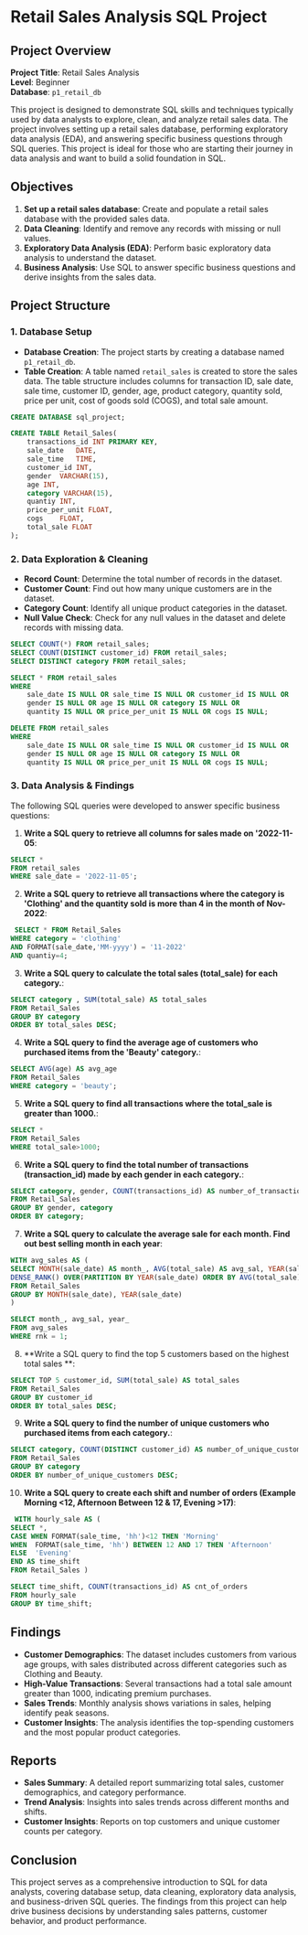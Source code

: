 # Retail Sales Analysis SQL Project

## Project Overview

**Project Title**: Retail Sales Analysis  
**Level**: Beginner  
**Database**: `p1_retail_db`

This project is designed to demonstrate SQL skills and techniques typically used by data analysts to explore, clean, and analyze retail sales data. The project involves setting up a retail sales database, performing exploratory data analysis (EDA), and answering specific business questions through SQL queries. This project is ideal for those who are starting their journey in data analysis and want to build a solid foundation in SQL.

## Objectives

1. **Set up a retail sales database**: Create and populate a retail sales database with the provided sales data.
2. **Data Cleaning**: Identify and remove any records with missing or null values.
3. **Exploratory Data Analysis (EDA)**: Perform basic exploratory data analysis to understand the dataset.
4. **Business Analysis**: Use SQL to answer specific business questions and derive insights from the sales data.

## Project Structure

### 1. Database Setup

- **Database Creation**: The project starts by creating a database named `p1_retail_db`.
- **Table Creation**: A table named `retail_sales` is created to store the sales data. The table structure includes columns for transaction ID, sale date, sale time, customer ID, gender, age, product category, quantity sold, price per unit, cost of goods sold (COGS), and total sale amount.

```sql
CREATE DATABASE sql_project;

CREATE TABLE Retail_Sales(
    transactions_id	INT PRIMARY KEY,
    sale_date	DATE,
    sale_time	TIME,
    customer_id	INT,
    gender	VARCHAR(15),
    age	INT,
    category VARCHAR(15),
    quantiy	INT,
    price_per_unit FLOAT,
    cogs	FLOAT,
    total_sale FLOAT
);
```

### 2. Data Exploration & Cleaning

- **Record Count**: Determine the total number of records in the dataset.
- **Customer Count**: Find out how many unique customers are in the dataset.
- **Category Count**: Identify all unique product categories in the dataset.
- **Null Value Check**: Check for any null values in the dataset and delete records with missing data.

```sql
SELECT COUNT(*) FROM retail_sales;
SELECT COUNT(DISTINCT customer_id) FROM retail_sales;
SELECT DISTINCT category FROM retail_sales;

SELECT * FROM retail_sales
WHERE 
    sale_date IS NULL OR sale_time IS NULL OR customer_id IS NULL OR 
    gender IS NULL OR age IS NULL OR category IS NULL OR 
    quantity IS NULL OR price_per_unit IS NULL OR cogs IS NULL;

DELETE FROM retail_sales
WHERE 
    sale_date IS NULL OR sale_time IS NULL OR customer_id IS NULL OR 
    gender IS NULL OR age IS NULL OR category IS NULL OR 
    quantity IS NULL OR price_per_unit IS NULL OR cogs IS NULL;
```

### 3. Data Analysis & Findings

The following SQL queries were developed to answer specific business questions:

1. **Write a SQL query to retrieve all columns for sales made on '2022-11-05**:
```sql
SELECT *
FROM retail_sales
WHERE sale_date = '2022-11-05';
```

2. **Write a SQL query to retrieve all transactions where the category is 'Clothing' and the quantity sold is more than 4 in the month of Nov-2022**:
```sql
 SELECT * FROM Retail_Sales
WHERE category = 'clothing'
AND FORMAT(sale_date,'MM-yyyy') = '11-2022'
AND quantiy=4;
```

3. **Write a SQL query to calculate the total sales (total_sale) for each category.**:
```sql
SELECT category , SUM(total_sale) AS total_sales 
FROM Retail_Sales
GROUP BY category
ORDER BY total_sales DESC;
```

4. **Write a SQL query to find the average age of customers who purchased items from the 'Beauty' category.**:
```sql
SELECT AVG(age) AS avg_age
FROM Retail_Sales
WHERE category = 'beauty'; 
```

5. **Write a SQL query to find all transactions where the total_sale is greater than 1000.**:
```sql
SELECT *
FROM Retail_Sales
WHERE total_sale>1000;
```

6. **Write a SQL query to find the total number of transactions (transaction_id) made by each gender in each category.**:
```sql
SELECT category, gender, COUNT(transactions_id) AS number_of_transactions
FROM Retail_Sales
GROUP BY gender, category
ORDER BY category;
```

7. **Write a SQL query to calculate the average sale for each month. Find out best selling month in each year**:
```sql
WITH avg_sales AS (
SELECT MONTH(sale_date) AS month_, AVG(total_sale) AS avg_sal, YEAR(sale_date) AS year_,
DENSE_RANK() OVER(PARTITION BY YEAR(sale_date) ORDER BY AVG(total_sale) DESC) AS rnk
FROM Retail_Sales
GROUP BY MONTH(sale_date), YEAR(sale_date) 
)

SELECT month_, avg_sal, year_
FROM avg_sales
WHERE rnk = 1;
```

8. **Write a SQL query to find the top 5 customers based on the highest total sales **:
```sql
SELECT TOP 5 customer_id, SUM(total_sale) AS total_sales
FROM Retail_Sales
GROUP BY customer_id
ORDER BY total_sales DESC;
```

9. **Write a SQL query to find the number of unique customers who purchased items from each category.**:
```sql
SELECT category, COUNT(DISTINCT customer_id) AS number_of_unique_customers
FROM Retail_Sales
GROUP BY category
ORDER BY number_of_unique_customers DESC;
```

10. **Write a SQL query to create each shift and number of orders (Example Morning <12, Afternoon Between 12 & 17, Evening >17)**:
```sql
 WITH hourly_sale AS (
SELECT *,
CASE WHEN FORMAT(sale_time, 'hh')<12 THEN 'Morning'
WHEN  FORMAT(sale_time, 'hh') BETWEEN 12 AND 17 THEN 'Afternoon'
ELSE  'Evening' 
END AS time_shift
FROM Retail_Sales )

SELECT time_shift, COUNT(transactions_id) AS cnt_of_orders
FROM hourly_sale
GROUP BY time_shift;
```

## Findings

- **Customer Demographics**: The dataset includes customers from various age groups, with sales distributed across different categories such as Clothing and Beauty.
- **High-Value Transactions**: Several transactions had a total sale amount greater than 1000, indicating premium purchases.
- **Sales Trends**: Monthly analysis shows variations in sales, helping identify peak seasons.
- **Customer Insights**: The analysis identifies the top-spending customers and the most popular product categories.

## Reports

- **Sales Summary**: A detailed report summarizing total sales, customer demographics, and category performance.
- **Trend Analysis**: Insights into sales trends across different months and shifts.
- **Customer Insights**: Reports on top customers and unique customer counts per category.

## Conclusion

This project serves as a comprehensive introduction to SQL for data analysts, covering database setup, data cleaning, exploratory data analysis, and business-driven SQL queries. The findings from this project can help drive business decisions by understanding sales patterns, customer behavior, and product performance.

 
